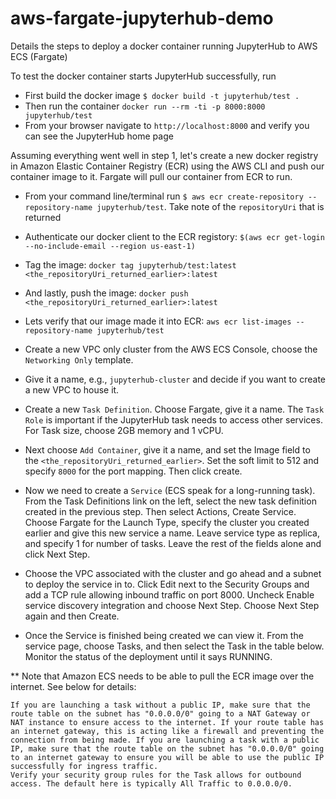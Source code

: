 # aws-fargate-jupyterhub-demo
Details the steps to deploy a docker container running JupyterHub to AWS ECS (Fargate)

To test the docker container starts JupyterHub successfully, run
* First build the docker image `$ docker build -t jupyterhub/test .`
* Then run the container `docker run --rm -ti -p 8000:8000 jupyterhub/test`
* From your browser navigate to `http://localhost:8000` and verify you can see the JupyterHub home page

Assuming everything went well in step 1, let's create a new docker registry in Amazon Elastic Container Registry (ECR) using the AWS CLI and push our container image to it. Fargate will pull our container from ECR to run. 

* From your command line/terminal run `$ aws ecr create-repository --repository-name jupyterhub/test`. Take note of the `repositoryUri` that is returned
* Authenticate our docker client to the ECR registory: `$(aws ecr get-login --no-include-email --region us-east-1)`
* Tag the image: `docker tag jupyterhub/test:latest <the_repositoryUri_returned_earlier>:latest`
* And lastly, push the image: `docker push <the_repositoryUri_returned_earlier>:latest`
* Lets verify that our image made it into ECR: `aws ecr list-images --repository-name jupyterhub/test`

* Create a new VPC only cluster from the AWS ECS Console, choose the `Networking Only` template.
* Give it a name, e.g., `jupyterhub-cluster` and decide if you want to create a new VPC to house it.

* Create a new `Task Definition`. Choose Fargate, give it a name. The `Task Role` is important if the JupyterHub task needs to access other services. For Task size, choose 2GB memory and 1 vCPU. 
* Next choose `Add Container`, give it a name, and set the Image field to the `<the_repositoryUri_returned_earlier>`. Set the soft limit to 512 and specify `8000` for the port mapping. Then click create. 

* Now we need to create a `Service` (ECS speak for a long-running task). From the Task Definitions link on the left, select the new task definition created in the previous step. Then select Actions, Create Service. Choose Fargate for the Launch Type, specify the cluster you created earlier and give this new service a name. Leave service type as replica, and specify 1 for number of tasks. Leave the rest of the fields alone and click Next Step. 
* Choose the VPC associated with the cluster and go ahead and a subnet to deploy the service in to. Click Edit next to the Security Groups and add a TCP rule allowing inbound traffic on port 8000. Uncheck Enable service discovery integration and choose Next Step. Choose Next Step again and then Create.

* Once the Service is finished being created we can view it. From the service page, choose Tasks, and then select the Task in the table below. Monitor the status of the deployment until it says RUNNING.

** Note that Amazon ECS needs to be able to pull the ECR image over the internet. See below for details: 
```
If you are launching a task without a public IP, make sure that the route table on the subnet has "0.0.0.0/0" going to a NAT Gateway or NAT instance to ensure access to the internet. If your route table has an internet gateway, this is acting like a firewall and preventing the connection from being made. If you are launching a task with a public IP, make sure that the route table on the subnet has "0.0.0.0/0" going to an internet gateway to ensure you will be able to use the public IP successfully for ingress traffic.
Verify your security group rules for the Task allows for outbound access. The default here is typically All Traffic to 0.0.0.0/0.
```
